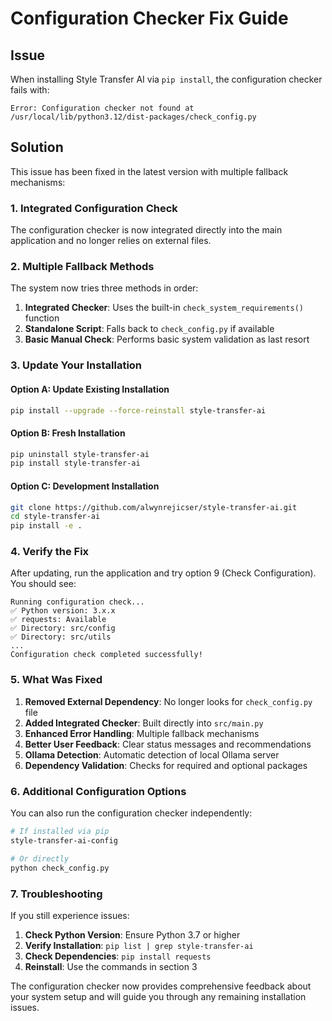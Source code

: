 # Configuration Checker Fix Guide

## Issue
When installing Style Transfer AI via `pip install`, the configuration checker fails with:
```
Error: Configuration checker not found at /usr/local/lib/python3.12/dist-packages/check_config.py
```

## Solution
This issue has been fixed in the latest version with multiple fallback mechanisms:

### 1. Integrated Configuration Check
The configuration checker is now integrated directly into the main application and no longer relies on external files.

### 2. Multiple Fallback Methods
The system now tries three methods in order:
1. **Integrated Checker**: Uses the built-in `check_system_requirements()` function
2. **Standalone Script**: Falls back to `check_config.py` if available
3. **Basic Manual Check**: Performs basic system validation as last resort

### 3. Update Your Installation

#### Option A: Update Existing Installation
```bash
pip install --upgrade --force-reinstall style-transfer-ai
```

#### Option B: Fresh Installation
```bash
pip uninstall style-transfer-ai
pip install style-transfer-ai
```

#### Option C: Development Installation
```bash
git clone https://github.com/alwynrejicser/style-transfer-ai.git
cd style-transfer-ai
pip install -e .
```

### 4. Verify the Fix
After updating, run the application and try option 9 (Check Configuration). You should see:

```
Running configuration check...
✅ Python version: 3.x.x
✅ requests: Available
✅ Directory: src/config
✅ Directory: src/utils
...
Configuration check completed successfully!
```

### 5. What Was Fixed

1. **Removed External Dependency**: No longer looks for `check_config.py` file
2. **Added Integrated Checker**: Built directly into `src/main.py`
3. **Enhanced Error Handling**: Multiple fallback mechanisms
4. **Better User Feedback**: Clear status messages and recommendations
5. **Ollama Detection**: Automatic detection of local Ollama server
6. **Dependency Validation**: Checks for required and optional packages

### 6. Additional Configuration Options

You can also run the configuration checker independently:
```bash
# If installed via pip
style-transfer-ai-config

# Or directly
python check_config.py
```

### 7. Troubleshooting

If you still experience issues:

1. **Check Python Version**: Ensure Python 3.7 or higher
2. **Verify Installation**: `pip list | grep style-transfer-ai`
3. **Check Dependencies**: `pip install requests`
4. **Reinstall**: Use the commands in section 3

The configuration checker now provides comprehensive feedback about your system setup and will guide you through any remaining installation issues.